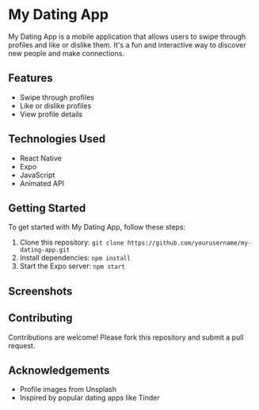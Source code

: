 # My Dating App

My Dating App is a mobile application that allows users to swipe through profiles and like or dislike them. It's a fun and interactive way to discover new people and make connections.

## Features

- Swipe through profiles
- Like or dislike profiles
- View profile details

## Technologies Used

- React Native
- Expo
- JavaScript
- Animated API

## Getting Started

To get started with My Dating App, follow these steps:

1. Clone this repository: `git clone https://github.com/yourusername/my-dating-app.git`
2. Install dependencies: `npm install`
3. Start the Expo server: `npm start`

## Screenshots



## Contributing

Contributions are welcome! Please fork this repository and submit a pull request.


## Acknowledgements

- Profile images from Unsplash
- Inspired by popular dating apps like Tinder

